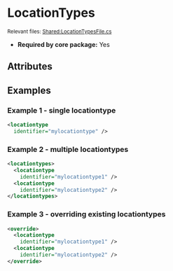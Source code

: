 # LocationTypes

<sup>Relevant files: [Shared:LocationTypesFile.cs](https://github.com/Regalis11/Barotrauma/blob/master/Barotrauma/BarotraumaShared/SharedSource/ContentManagement/ContentFile/LocationTypesFile.cs)</sup>
- **Required by core package:** Yes

## Attributes


## Examples

### Example 1 - single locationtype

```xml
<locationtype
  identifier="mylocationtype" />
```

### Example 2 - multiple locationtypes

```xml
<locationtypes>
  <locationtype
    identifier="mylocationtype1" />
  <locationtype
    identifier="mylocationtype2" />
</locationtypes>
```

### Example 3 - overriding existing locationtypes

```xml
<override>
  <locationtype
    identifier="mylocationtype1" />
  <locationtype
    identifier="mylocationtype2" />
</override>
```

